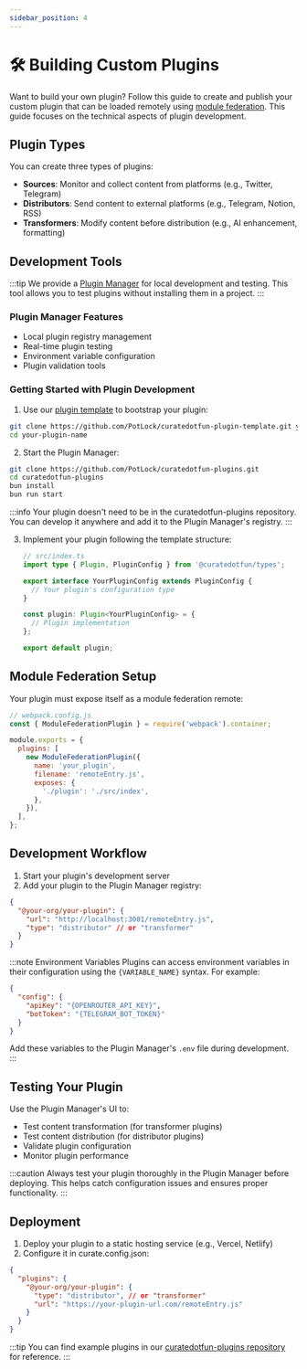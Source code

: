 ```yaml
---
sidebar_position: 4
---
```


# 🛠️ Building Custom Plugins

Want to build your own plugin? Follow this guide to create and publish your custom plugin that can be loaded remotely using [module federation](https://module-federation.io/). This guide focuses on the technical aspects of plugin development.

## Plugin Types

You can create three types of plugins:

- **Sources**: Monitor and collect content from platforms (e.g., Twitter, Telegram)
- **Distributors**: Send content to external platforms (e.g., Telegram, Notion, RSS)
- **Transformers**: Modify content before distribution (e.g., AI enhancement, formatting)

## Development Tools

:::tip
We provide a [Plugin Manager](https://github.com/PotLock/curatedotfun-plugins/tree/main/apps/plugin-manager) for local development and testing. This tool allows you to test plugins without installing them in a project.
:::

### Plugin Manager Features
- Local plugin registry management
- Real-time plugin testing
- Environment variable configuration
- Plugin validation tools

### Getting Started with Plugin Development

1. Use our [plugin template](https://github.com/PotLock/curatedotfun-plugin-template) to bootstrap your plugin:
```bash
git clone https://github.com/PotLock/curatedotfun-plugin-template.git your-plugin-name
cd your-plugin-name
```

2. Start the Plugin Manager:
```bash
git clone https://github.com/PotLock/curatedotfun-plugins.git
cd curatedotfun-plugins
bun install
bun run start
```

:::info
Your plugin doesn't need to be in the curatedotfun-plugins repository. You can develop it anywhere and add it to the Plugin Manager's registry.
:::

3. Implement your plugin following the template structure:
   ```typescript
   // src/index.ts
   import type { Plugin, PluginConfig } from '@curatedotfun/types';

   export interface YourPluginConfig extends PluginConfig {
     // Your plugin's configuration type
   }

   const plugin: Plugin<YourPluginConfig> = {
     // Plugin implementation
   };

   export default plugin;
   ```

## Module Federation Setup

Your plugin must expose itself as a module federation remote:

```javascript
// webpack.config.js
const { ModuleFederationPlugin } = require('webpack').container;

module.exports = {
  plugins: [
    new ModuleFederationPlugin({
      name: 'your_plugin',
      filename: 'remoteEntry.js',
      exposes: {
        './plugin': './src/index',
      },
    }),
  ],
};
```

## Development Workflow

1. Start your plugin's development server
2. Add your plugin to the Plugin Manager registry:
```json
{
  "@your-org/your-plugin": {
    "url": "http://localhost:3001/remoteEntry.js",
    "type": "distributor" // or "transformer"
  }
}
```

:::note Environment Variables
Plugins can access environment variables in their configuration using the `{VARIABLE_NAME}` syntax. For example:
```json
{
  "config": {
    "apiKey": "{OPENROUTER_API_KEY}",
    "botToken": "{TELEGRAM_BOT_TOKEN}"
  }
}
```
Add these variables to the Plugin Manager's `.env` file during development.
:::

## Testing Your Plugin

Use the Plugin Manager's UI to:
- Test content transformation (for transformer plugins)
- Test content distribution (for distributor plugins)
- Validate plugin configuration
- Monitor plugin performance

:::caution
Always test your plugin thoroughly in the Plugin Manager before deploying. This helps catch configuration issues and ensures proper functionality.
:::

## Deployment

1. Deploy your plugin to a static hosting service (e.g., Vercel, Netlify)
2. Configure it in curate.config.json:
```json
{
  "plugins": {
    "@your-org/your-plugin": {
      "type": "distributor", // or "transformer"
      "url": "https://your-plugin-url.com/remoteEntry.js"
    }
  }
}
```

:::tip
You can find example plugins in our [curatedotfun-plugins repository](https://github.com/PotLock/curatedotfun-plugins) for reference.
:::
